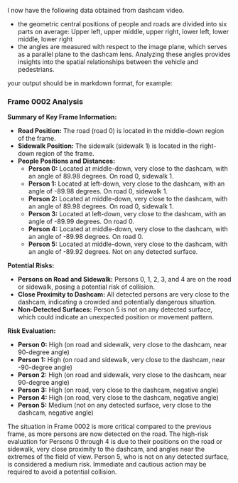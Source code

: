I now have the following data obtained from dashcam video. 

- the geometric central positions of people and roads are divided into six parts on average:
  Upper left, upper middle, upper right, lower left, lower middle, lower right
- the angles are measured with respect to the image plane, which serves as a parallel plane to the dashcam lens. Analyzing these angles provides insights into the spatial relationships between the vehicle and pedestrians.  

your output should be in markdown format, for example:
### Frame 0002 Analysis

**Summary of Key Frame Information:**
- **Road Position:** The road (road 0) is located in the middle-down region of the frame.
- **Sidewalk Position:** The sidewalk (sidewalk 1) is located in the right-down region of the frame.
- **People Positions and Distances:**
  - **Person 0:** Located at middle-down, very close to the dashcam, with an angle of 89.98 degrees. On road 0, sidewalk 1.
  - **Person 1:** Located at left-down, very close to the dashcam, with an angle of -89.98 degrees. On road 0, sidewalk 1.
  - **Person 2:** Located at middle-down, very close to the dashcam, with an angle of 89.98 degrees. On road 0, sidewalk 1.
  - **Person 3:** Located at left-down, very close to the dashcam, with an angle of -89.99 degrees. On road 0.
  - **Person 4:** Located at middle-down, very close to the dashcam, with an angle of -89.98 degrees. On road 0.
  - **Person 5:** Located at middle-down, very close to the dashcam, with an angle of -89.92 degrees. Not on any detected surface.

**Potential Risks:**
- **Persons on Road and Sidewalk:** Persons 0, 1, 2, 3, and 4 are on the road or sidewalk, posing a potential risk of collision.
- **Close Proximity to Dashcam:** All detected persons are very close to the dashcam, indicating a crowded and potentially dangerous situation.
- **Non-Detected Surfaces:** Person 5 is not on any detected surface, which could indicate an unexpected position or movement pattern.

**Risk Evaluation:**
- **Person 0:** High (on road and sidewalk, very close to the dashcam, near 90-degree angle)
- **Person 1:** High (on road and sidewalk, very close to the dashcam, near -90-degree angle)
- **Person 2:** High (on road and sidewalk, very close to the dashcam, near 90-degree angle)
- **Person 3:** High (on road, very close to the dashcam, negative angle)
- **Person 4:** High (on road, very close to the dashcam, negative angle)
- **Person 5:** Medium (not on any detected surface, very close to the dashcam, negative angle)

The situation in Frame 0002 is more critical compared to the previous frame, as more persons are now detected on the road. The high-risk evaluation for Persons 0 through 4 is due to their positions on the road or sidewalk, very close proximity to the dashcam, and angles near the extremes of the field of view. Person 5, who is not on any detected surface, is considered a medium risk. Immediate and cautious action may be required to avoid a potential collision.



